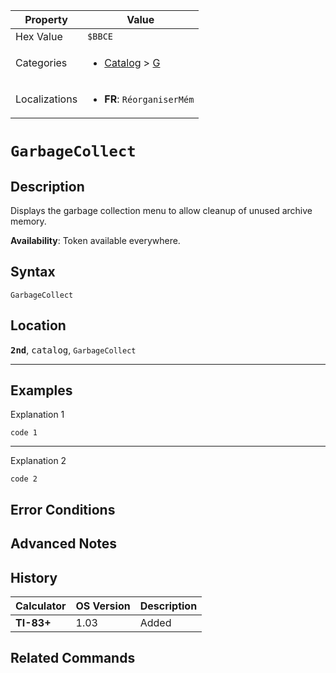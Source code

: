 | Property      | Value |
|---------------|-------|
| Hex Value     | `$BBCE`|
| Categories    | <ul><li>[Catalog](<../categories/Catalog.md>) > [G](<../categories/Catalog.md#G>)</li></ul> |
| Localizations | <ul><li><b>FR</b>: `RéorganiserMém`</li></ul> |

# `GarbageCollect`

## Description
Displays the garbage collection menu to allow cleanup of unused archive memory.


<b>Availability</b>: Token available everywhere.

## Syntax
`GarbageCollect`

## Location
<tt><kbd><b>2nd</b></kbd></tt>, <kbd>catalog</kbd>, `GarbageCollect`
<hr>

## Examples

Explanation 1
```ti-basic
code 1
```
---
Explanation 2
```ti-basic
code 2
```

## Error Conditions


## Advanced Notes


## History
| Calculator | OS Version | Description |
|------------|------------|-------------|
| <b>TI-83+</b> | 1.03 | Added

## Related Commands

    